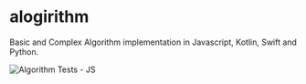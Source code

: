 # alogirithm
Basic and Complex Algorithm implementation in Javascript, Kotlin, Swift and Python.

![Algorithm Tests - JS](https://github.com/jerryOkafor/alogirithm/workflows/Algorithm%20Tests%20-%20JS/badge.svg)
